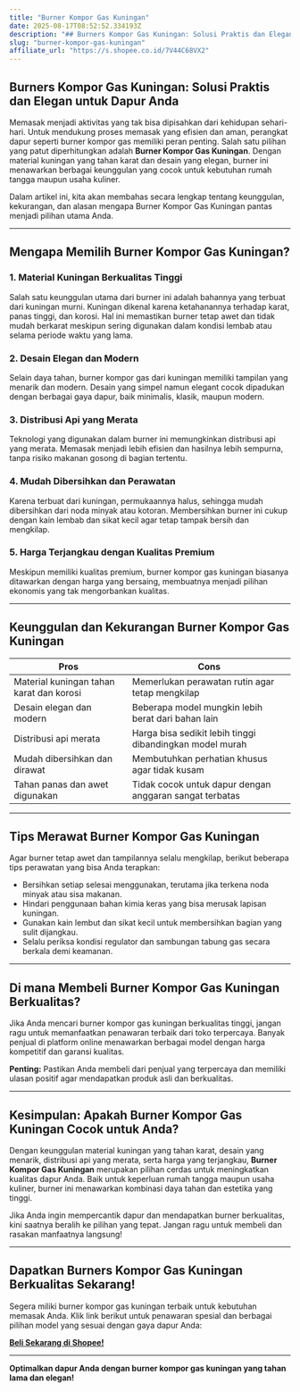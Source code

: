 ```yaml
---
title: "Burner Kompor Gas Kuningan"
date: 2025-08-17T08:52:52.334193Z
description: "## Burners Kompor Gas Kuningan: Solusi Praktis dan Elegan untuk Dapur Anda..."
slug: "burner-kompor-gas-kuningan"
affiliate_url: "https://s.shopee.co.id/7V44C68VX2"
---
```

## Burners Kompor Gas Kuningan: Solusi Praktis dan Elegan untuk Dapur Anda

Memasak menjadi aktivitas yang tak bisa dipisahkan dari kehidupan sehari-hari. Untuk mendukung proses memasak yang efisien dan aman, perangkat dapur seperti burner kompor gas memiliki peran penting. Salah satu pilihan yang patut diperhitungkan adalah **Burner Kompor Gas Kuningan**. Dengan material kuningan yang tahan karat dan desain yang elegan, burner ini menawarkan berbagai keunggulan yang cocok untuk kebutuhan rumah tangga maupun usaha kuliner.

Dalam artikel ini, kita akan membahas secara lengkap tentang keunggulan, kekurangan, dan alasan mengapa Burner Kompor Gas Kuningan pantas menjadi pilihan utama Anda.

---

## Mengapa Memilih Burner Kompor Gas Kuningan?

### 1. Material Kuningan Berkualitas Tinggi

Salah satu keunggulan utama dari burner ini adalah bahannya yang terbuat dari kuningan murni. Kuningan dikenal karena ketahanannya terhadap karat, panas tinggi, dan korosi. Hal ini memastikan burner tetap awet dan tidak mudah berkarat meskipun sering digunakan dalam kondisi lembab atau selama periode waktu yang lama.

### 2. Desain Elegan dan Modern

Selain daya tahan, burner kompor gas dari kuningan memiliki tampilan yang menarik dan modern. Desain yang simpel namun elegant cocok dipadukan dengan berbagai gaya dapur, baik minimalis, klasik, maupun modern.

### 3. Distribusi Api yang Merata

Teknologi yang digunakan dalam burner ini memungkinkan distribusi api yang merata. Memasak menjadi lebih efisien dan hasilnya lebih sempurna, tanpa risiko makanan gosong di bagian tertentu.

### 4. Mudah Dibersihkan dan Perawatan

Karena terbuat dari kuningan, permukaannya halus, sehingga mudah dibersihkan dari noda minyak atau kotoran. Membersihkan burner ini cukup dengan kain lembab dan sikat kecil agar tetap tampak bersih dan mengkilap.

### 5. Harga Terjangkau dengan Kualitas Premium

Meskipun memiliki kualitas premium, burner kompor gas kuningan biasanya ditawarkan dengan harga yang bersaing, membuatnya menjadi pilihan ekonomis yang tak mengorbankan kualitas.

---

## Keunggulan dan Kekurangan Burner Kompor Gas Kuningan

| **Pros**                                  | **Cons**                                   |
|-------------------------------------------|--------------------------------------------|
| Material kuningan tahan karat dan korosi | Memerlukan perawatan rutin agar tetap mengkilap |
| Desain elegan dan modern                | Beberapa model mungkin lebih berat dari bahan lain |
| Distribusi api merata                   | Harga bisa sedikit lebih tinggi dibandingkan model murah |
| Mudah dibersihkan dan dirawat           | Membutuhkan perhatian khusus agar tidak kusam |
| Tahan panas dan awet digunakan        | Tidak cocok untuk dapur dengan anggaran sangat terbatas |

---

## Tips Merawat Burner Kompor Gas Kuningan

Agar burner tetap awet dan tampilannya selalu mengkilap, berikut beberapa tips perawatan yang bisa Anda terapkan:

- Bersihkan setiap selesai menggunakan, terutama jika terkena noda minyak atau sisa makanan.
- Hindari penggunaan bahan kimia keras yang bisa merusak lapisan kuningan.
- Gunakan kain lembut dan sikat kecil untuk membersihkan bagian yang sulit dijangkau.
- Selalu periksa kondisi regulator dan sambungan tabung gas secara berkala demi keamanan.

---

## Di mana Membeli Burner Kompor Gas Kuningan Berkualitas?

Jika Anda mencari burner kompor gas kuningan berkualitas tinggi, jangan ragu untuk memanfaatkan penawaran terbaik dari toko terpercaya. Banyak penjual di platform online menawarkan berbagai model dengan harga kompetitif dan garansi kualitas.

**Penting:** Pastikan Anda membeli dari penjual yang terpercaya dan memiliki ulasan positif agar mendapatkan produk asli dan berkualitas.

---

## Kesimpulan: Apakah Burner Kompor Gas Kuningan Cocok untuk Anda?

Dengan keunggulan material kuningan yang tahan karat, desain yang menarik, distribusi api yang merata, serta harga yang terjangkau, **Burner Kompor Gas Kuningan** merupakan pilihan cerdas untuk meningkatkan kualitas dapur Anda. Baik untuk keperluan rumah tangga maupun usaha kuliner, burner ini menawarkan kombinasi daya tahan dan estetika yang tinggi.

Jika Anda ingin mempercantik dapur dan mendapatkan burner berkualitas, kini saatnya beralih ke pilihan yang tepat. Jangan ragu untuk membeli dan rasakan manfaatnya langsung!

---

## Dapatkan Burners Kompor Gas Kuningan Berkualitas Sekarang!

Segera miliki burner kompor gas kuningan terbaik untuk kebutuhan memasak Anda. Klik link berikut untuk penawaran spesial dan berbagai pilihan model yang sesuai dengan gaya dapur Anda:

[**Beli Sekarang di Shopee!**](https://s.shopee.co.id/7V44C68VX2)

---

**Optimalkan dapur Anda dengan burner kompor gas kuningan yang tahan lama dan elegan!**